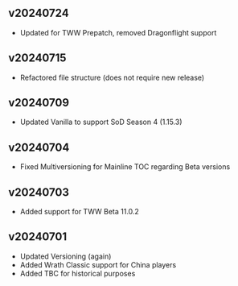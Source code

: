## v20240724
- Updated for TWW Prepatch, removed Dragonflight support

## v20240715
- Refactored file structure (does not require new release)

## v20240709
- Updated Vanilla to support SoD Season 4 (1.15.3)

## v20240704
- Fixed Multiversioning for Mainline TOC regarding Beta versions

## v20240703
- Added support for TWW Beta 11.0.2

## v20240701
- Updated Versioning (again)
- Added Wrath Classic support for China players
- Added TBC for historical purposes
